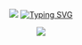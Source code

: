 <p align="center"><img src="https://64.media.tumblr.com/db4111be51dc7acfb7223328b58c8032/1dc2933c47cd1f16-23/s1280x1920/f907b04ccc0b7e904fb63cb7437e9b753f997ac0.gif"</p>
<a href="https://git.io/typing-svg"><img src="https://readme-typing-svg.demolab.com?font=Michroma&pause=1000&color=B61313&center=true&width=435&lines=im+danyal;im+20+years+old" alt="Typing SVG" /></a>
<p align="center"><img src="https://44.media.tumblr.com/479cb6503cf583c599ab83fe1bdd6beb/afc7702b38289bce-e6/s500x750_f1/4be078d0a27c95d49d1dbc5b41759027bad96ff7.gif"</p>

